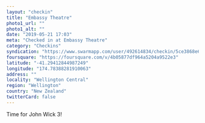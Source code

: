```yaml
---
layout: "checkin"
title: "Embassy Theatre"
photo1_url: ""
photo1_alt: ""
date: "2019-05-21 17:03"
meta: "Checked in at Embassy Theatre"
category: "Checkins"
syndication: "https://www.swarmapp.com/user/492614834/checkin/5ce3868e666116002c67f891"
foursquare: "https://foursquare.com/v/4b05877df964a5204a9522e3"
latitude: "-41.29412844987249"
longitude: "174.78388281910063"
address: ""
locality: "Wellington Central"
region: "Wellington"
country: "New Zealand"
twitterCard: false
---
```

Time for John Wick 3!
